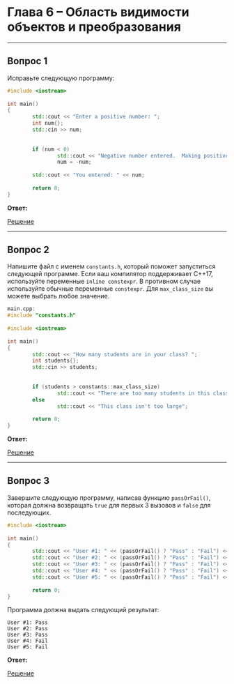 # Глава 6 – Область видимости объектов и преобразования  

___

## Вопрос 1

Исправьте следующую программу:

```cpp
#include <iostream>
 
int main()
{
        std::cout << "Enter a positive number: ";
        int num{};
        std::cin >> num;
 
 
        if (num < 0)
                std::cout << "Negative number entered.  Making positive.\n";
                num = -num;
 
        std::cout << "You entered: " << num;
 
        return 0;
}
```

__Ответ:__

[Решение](Вопрос_1/Вопрос_1.cpp)
___

## Вопрос 2

Напишите файл с именем `constants.h`, который поможет запуститься следующей программе. Если ваш компилятор поддерживает C++17, используйте переменные `inline constexpr`. В противном случае используйте обычные переменные `constexpr`. Для `max_class_size` вы можете выбрать любое значение.

```cpp
main.cpp:
#include "constants.h"
 
#include <iostream>
 
int main()
{
        std::cout << "How many students are in your class? ";
        int students{};
        std::cin >> students;
 
 
        if (students > constants::max_class_size)
                std::cout << "There are too many students in this class";
        else
                std::cout << "This class isn't too large";
 
        return 0;
}
```

__Ответ:__

[Решение](Вопрос_2/Вопрос_2.cpp)
___

## Вопрос 3

Завершите следующую программу, написав функцию `passOrFail()`, которая должна возвращать `true` для первых 3 вызовов и `false` для последующих.

```cpp
#include <iostream>
 
int main()
{
        std::cout << "User #1: " << (passOrFail() ? "Pass" : "Fail") << '\n';
        std::cout << "User #2: " << (passOrFail() ? "Pass" : "Fail") << '\n';
        std::cout << "User #3: " << (passOrFail() ? "Pass" : "Fail") << '\n';
        std::cout << "User #4: " << (passOrFail() ? "Pass" : "Fail") << '\n';
        std::cout << "User #5: " << (passOrFail() ? "Pass" : "Fail") << '\n';
 
        return 0;
}
```

Программа должна выдать следующий результат:

```text
User #1: Pass
User #2: Pass
User #3: Pass
User #4: Fail
User #5: Fail
```

__Ответ:__

[Решение](Вопрос_3/Вопрос_3.cpp)
